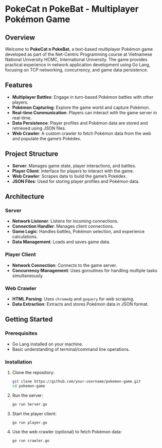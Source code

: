 # PokeCat n PokeBat - Multiplayer Pokémon Game

## Overview

Welcome to **PokeCat n PokeBat**, a text-based multiplayer Pokémon game developed as part of the Net-Centric Programming course at Vietnamese National University HCMC, International University. The game provides practical experience in network application development using Go Lang, focusing on TCP networking, concurrency, and game data persistence.

## Features

- **Multiplayer Battles**: Engage in turn-based Pokémon battles with other players.
- **Pokémon Capturing**: Explore the game world and capture Pokémon.
- **Real-time Communication**: Players can interact with the game server in real-time.
- **Data Persistence**: Player profiles and Pokémon data are stored and retrieved using JSON files.
- **Web Crawler**: A custom crawler to fetch Pokémon data from the web and populate the game’s Pokédex.

## Project Structure

- **Server**: Manages game state, player interactions, and battles.
- **Player Client**: Interface for players to interact with the game.
- **Web Crawler**: Scrapes data to build the game’s Pokédex.
- **JSON Files**: Used for storing player profiles and Pokémon data.

## Architecture

### Server

- **Network Listener**: Listens for incoming connections.
- **Connection Handler**: Manages client connections.
- **Game Logic**: Handles battles, Pokémon selection, and experience calculations.
- **Data Management**: Loads and saves game data.

### Player Client

- **Network Connection**: Connects to the game server.
- **Concurrency Management**: Uses goroutines for handling multiple tasks simultaneously.

### Web Crawler

- **HTML Parsing**: Uses `chromedp` and `goquery` for web scraping.
- **Data Extraction**: Extracts and stores Pokémon data in JSON format.

## Getting Started

### Prerequisites

- Go Lang installed on your machine.
- Basic understanding of terminal/command line operations.

### Installation

1. Clone the repository:
   ```bash
   git clone https://github.com/your-username/pokemon-game.git
   cd pokemon-game
2. Run the server:
   ```bash
   go run Server.go
3. Start the player client:
   ```bash
   go run player.go
4. Use the web crawler (optional) to fetch Pokémon data:
   ```bash
   go run crawler.go

